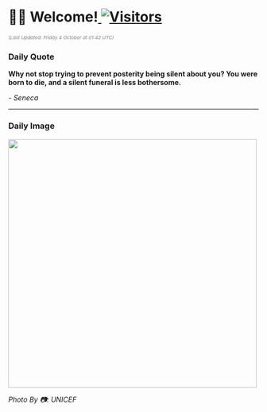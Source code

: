 <h1>👋🏽 Welcome!<a href="https://github.com/OmitNomis/"> <img src="https://visitor-badge.laobi.icu/badge?page_id=OmitNomis" alt="Visitors"></a></h1>

<i><p style="font-size: 0.6rem; color:gray">(Last Updated: Friday 4 October at 01:42 UTC)</p></i>

<h3> Daily Quote </h3>
<b><p>Why not stop trying to prevent posterity being silent about you? You were born to die, and a silent funeral is less bothersome.</p></b>
<i><caption style="font-size: 0.8rem; color:gray;">- Seneca</caption></i>


<hr>

<h3>Daily Image</h3>
<a href="https://images.unsplash.com/photo-1725204038491-fe42cc78c905?crop=entropy&cs=srgb&fm=jpg&ixid=M3w2MjM3MzF8MHwxfHJhbmRvbXx8fHx8fHx8fDE3MjgwMDYxMzB8&ixlib=rb-4.0.3&q=85" target="_blank"><img style="height:500px;" src=https://images.unsplash.com/photo-1725204038491-fe42cc78c905?crop=entropy&cs=srgb&fm=jpg&ixid=M3w2MjM3MzF8MHwxfHJhbmRvbXx8fHx8fHx8fDE3MjgwMDYxMzB8&ixlib=rb-4.0.3&q=85"/></a>

<i><caption style="font-size: 0.8rem; color:gray;"> Photo By 📷: UNICEF</caption></i>
